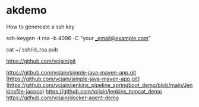 # akdemo

How to genereate a ssh key 

 ssh-keygen -t rsa -b 4096 -C "your _email@example.com"

 cat ~/.ssh/id_rsa.pub


https://github.com/vcjain/git

https://gitbub.com/vcjain/simple-java-maven-app.git
[https://github.com/vcjain/simple-java-maven-app.git]
(https://github.com/vcjain/jenkins_pipeline_springboot_demo/blob/main/Jenkinsfile-jacoco)
https://github.com/vcjain/jenkins_tomcat_demo
https://github.com/vcjain/docker-agent-demo
